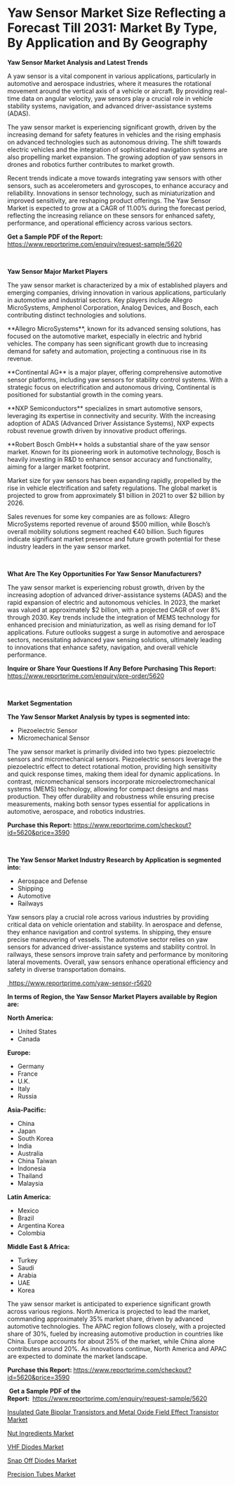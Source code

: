 <p><h1>Yaw Sensor Market Size Reflecting a Forecast Till 2031: Market By Type, By Application and By Geography</h1></p><p><strong>Yaw Sensor Market Analysis and Latest Trends</strong></p>
<p><p>A yaw sensor is a vital component in various applications, particularly in automotive and aerospace industries, where it measures the rotational movement around the vertical axis of a vehicle or aircraft. By providing real-time data on angular velocity, yaw sensors play a crucial role in vehicle stability systems, navigation, and advanced driver-assistance systems (ADAS). </p><p>The yaw sensor market is experiencing significant growth, driven by the increasing demand for safety features in vehicles and the rising emphasis on advanced technologies such as autonomous driving. The shift towards electric vehicles and the integration of sophisticated navigation systems are also propelling market expansion. The growing adoption of yaw sensors in drones and robotics further contributes to market growth.</p><p>Recent trends indicate a move towards integrating yaw sensors with other sensors, such as accelerometers and gyroscopes, to enhance accuracy and reliability. Innovations in sensor technology, such as miniaturization and improved sensitivity, are reshaping product offerings. The Yaw Sensor Market is expected to grow at a CAGR of 11.00% during the forecast period, reflecting the increasing reliance on these sensors for enhanced safety, performance, and operational efficiency across various sectors.</p></p>
<p><strong>Get a Sample PDF of the Report:&nbsp;</strong> <a href="https://www.reportprime.com/enquiry/request-sample/5620">https://www.reportprime.com/enquiry/request-sample/5620</a></p>
<p>&nbsp;</p>
<p><strong>Yaw Sensor Major Market Players</strong></p>
<p><p>The yaw sensor market is characterized by a mix of established players and emerging companies, driving innovation in various applications, particularly in automotive and industrial sectors. Key players include Allegro MicroSystems, Amphenol Corporation, Analog Devices, and Bosch, each contributing distinct technologies and solutions.</p><p>**Allegro MicroSystems**, known for its advanced sensing solutions, has focused on the automotive market, especially in electric and hybrid vehicles. The company has seen significant growth due to increasing demand for safety and automation, projecting a continuous rise in its revenue.</p><p>**Continental AG** is a major player, offering comprehensive automotive sensor platforms, including yaw sensors for stability control systems. With a strategic focus on electrification and autonomous driving, Continental is positioned for substantial growth in the coming years.</p><p>**NXP Semiconductors** specializes in smart automotive sensors, leveraging its expertise in connectivity and security. With the increasing adoption of ADAS (Advanced Driver Assistance Systems), NXP expects robust revenue growth driven by innovative product offerings.</p><p>**Robert Bosch GmbH** holds a substantial share of the yaw sensor market. Known for its pioneering work in automotive technology, Bosch is heavily investing in R&D to enhance sensor accuracy and functionality, aiming for a larger market footprint.</p><p>Market size for yaw sensors has been expanding rapidly, propelled by the rise in vehicle electrification and safety regulations. The global market is projected to grow from approximately $1 billion in 2021 to over $2 billion by 2026.</p><p>Sales revenues for some key companies are as follows: Allegro MicroSystems reported revenue of around $500 million, while Bosch’s overall mobility solutions segment reached €40 billion. Such figures indicate significant market presence and future growth potential for these industry leaders in the yaw sensor market.</p></p>
<p>&nbsp;</p>
<p><strong>What Are The Key Opportunities For Yaw Sensor Manufacturers?</strong></p>
<p><p>The yaw sensor market is experiencing robust growth, driven by the increasing adoption of advanced driver-assistance systems (ADAS) and the rapid expansion of electric and autonomous vehicles. In 2023, the market was valued at approximately $2 billion, with a projected CAGR of over 8% through 2030. Key trends include the integration of MEMS technology for enhanced precision and miniaturization, as well as rising demand for IoT applications. Future outlooks suggest a surge in automotive and aerospace sectors, necessitating advanced yaw sensing solutions, ultimately leading to innovations that enhance safety, navigation, and overall vehicle performance.</p></p>
<p><strong>Inquire or Share Your Questions If Any Before Purchasing This Report:</strong> <a href="https://www.reportprime.com/enquiry/pre-order/5620">https://www.reportprime.com/enquiry/pre-order/5620</a></p>
<p>&nbsp;</p>
<p><strong>Market Segmentation</strong></p>
<p><strong>The Yaw Sensor Market Analysis by types is segmented into:</strong></p>
<p><ul><li>Piezoelectric Sensor</li><li>Micromechanical Sensor</li></ul></p>
<p><p>The yaw sensor market is primarily divided into two types: piezoelectric sensors and micromechanical sensors. Piezoelectric sensors leverage the piezoelectric effect to detect rotational motion, providing high sensitivity and quick response times, making them ideal for dynamic applications. In contrast, micromechanical sensors incorporate microelectromechanical systems (MEMS) technology, allowing for compact designs and mass production. They offer durability and robustness while ensuring precise measurements, making both sensor types essential for applications in automotive, aerospace, and robotics industries.</p></p>
<p><strong>Purchase this Report:&nbsp;</strong><a href="https://www.reportprime.com/checkout?id=5620&price=3590">https://www.reportprime.com/checkout?id=5620&price=3590</a></p>
<p>&nbsp;</p>
<p><strong>The Yaw Sensor Market Industry Research by Application is segmented into:</strong></p>
<p><ul><li>Aerospace and Defense</li><li>Shipping</li><li>Automotive</li><li>Railways</li></ul></p>
<p><p>Yaw sensors play a crucial role across various industries by providing critical data on vehicle orientation and stability. In aerospace and defense, they enhance navigation and control systems. In shipping, they ensure precise maneuvering of vessels. The automotive sector relies on yaw sensors for advanced driver-assistance systems and stability control. In railways, these sensors improve train safety and performance by monitoring lateral movements. Overall, yaw sensors enhance operational efficiency and safety in diverse transportation domains.</p></p>
<p><a href="https://www.reportprime.com/yaw-sensor-r5620">&nbsp;https://www.reportprime.com/yaw-sensor-r5620</a></p>
<p><strong>In terms of Region, the Yaw Sensor Market Players available by Region are:</strong></p>
<p>
    <p> <strong> North America: </strong>
        <ul>
            <li>United States</li>
            <li>Canada</li>
        </ul>
        </p> 
    <p> <strong> Europe: </strong>
        <ul>
            <li>Germany</li>
            <li>France</li>
            <li>U.K.</li>
            <li>Italy</li>
            <li>Russia</li>
        </ul>
        </p> 
    <p> <strong> Asia-Pacific: </strong>
        <ul>
            <li>China</li>
            <li>Japan</li>
            <li>South Korea</li>
            <li>India</li>
            <li>Australia</li>
            <li>China Taiwan</li>
            <li>Indonesia</li>
            <li>Thailand</li>
            <li>Malaysia</li>
        </ul>
        </p> 
    <p> <strong> Latin America: </strong>
        <ul>
            <li>Mexico</li>
            <li>Brazil</li>
            <li>Argentina Korea</li>
            <li>Colombia</li>
        </ul>
        </p> 
    <p> <strong> Middle East & Africa: </strong>
        <ul>
            <li>Turkey</li>
            <li>Saudi</li>
            <li>Arabia</li>
            <li>UAE</li>
            <li>Korea</li>
        </ul>
    </p>
    </p>
<p><p>The yaw sensor market is anticipated to experience significant growth across various regions. North America is projected to lead the market, commanding approximately 35% market share, driven by advanced automotive technologies. The APAC region follows closely, with a projected share of 30%, fueled by increasing automotive production in countries like China. Europe accounts for about 25% of the market, while China alone contributes around 20%. As innovations continue, North America and APAC are expected to dominate the market landscape.</p></p>
<p><strong>Purchase this Report: </strong><a href="https://www.reportprime.com/checkout?id=5620&price=3590">https://www.reportprime.com/checkout?id=5620&price=3590</a></p>
<p>&nbsp;<strong>Get a Sample PDF of the Report:&nbsp;&nbsp;</strong><a href="https://www.reportprime.com/enquiry/request-sample/5620">https://www.reportprime.com/enquiry/request-sample/5620</a></p>
<p><strong></strong></p>
<p><p><a href="https://issuu.com/reportprime-2/docs/insulated-gate-bipolar-transistors-_a38f76a5811afe">Insulated Gate Bipolar Transistors and Metal Oxide Field Effect Transistor Market</a></p><p><a href="https://www.linkedin.com/pulse/global-nut-ingredients-market-size-expected-reach-cagr-86-ttksf?trackingId=vOrbmiRmTSm7wmzUERw8vQ%3D%3D">Nut Ingredients Market</a></p><p><a href="https://github.com/mabutironaldo/Market-Research-Report-List-6/blob/main/vhf-diodes-market.md">VHF Diodes Market</a></p><p><a href="https://github.com/napierswinnyfg/Market-Research-Report-List-1/blob/main/snap-off-diodes-market.md">Snap Off Diodes Market</a></p><p><a href="https://www.linkedin.com/pulse/market-leaders-laggards-global-precision-tubes-trends-forecast-fcjvc?trackingId=AL6EkoLsRhe%2FwD0bmz23LQ%3D%3D">Precision Tubes Market</a></p></p>